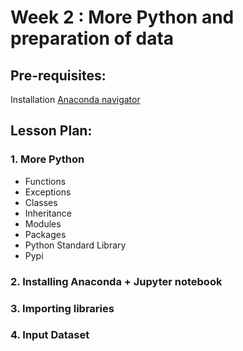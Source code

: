# Week 2 : More Python and preparation of data

## Pre-requisites:
Installation [Anaconda navigator](https://docs.anaconda.com/anaconda/navigator/install/)

## Lesson Plan:
### 1. More Python
* Functions    
* Exceptions
* Classes  
* Inheritance  
* Modules     
* Packages     
* Python Standard Library 
* Pypi    

### 2. Installing Anaconda + Jupyter notebook
### 3. Importing libraries
### 4. Input Dataset

